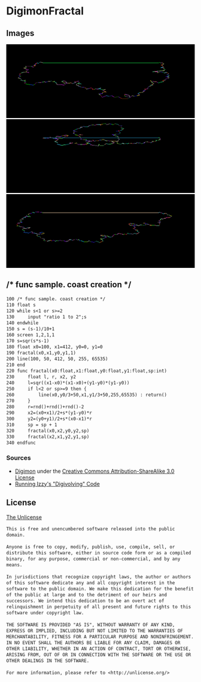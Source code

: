 # DigimonFractal

## Images
![Coast](/images/coast.png?raw=true "Coast")
![Crazy](/images/crazy.png?raw=true "Crazy")
![Test](/images/test.png?raw=true "Test")

## /* func sample. coast creation */
```
100 /* func sample. coast creation */
110 float s
120 while s<1 or s>=2
130     input "ratio 1 to 2";s
140 endwhile
150 s = (s-1)/10+1
160 screen 1,2,1,1
170 s=sqr(s*s-1)
180 float x0=100, x1=412, y0=0, y1=0
190 fractal(x0,x1,y0,y1,1)
200 line(100, 50, 412, 50, 255, 65535)
210 end
220 func fractal(x0:float,x1:float,y0:float,y1:float,sp:int)
230     float l, r, x2, y2
240     l=sqr((x1-x0)*(x1-x0)+(y1-y0)*(y1-y0))
250     if l<2 or sp>=9 then {
260         line(x0,y0/3+50,x1,y1/3+50,255,65535) : return()
270     }
280     r=rnd()+rnd()+rnd()-2
290     x2=(x0+x1)/2+s*(y1-y0)*r
300     y2=(y0+y1)/2+s*(x0-x1)*r
310     sp = sp + 1
320     fractal(x0,x2,y0,y2,sp)
330     fractal(x2,x1,y2,y1,sp)
340 endfunc
```
### Sources
* [Digimon](http://fingswotidun.com/code/index.php/Digimon) under the [Creative Commons Attribution-ShareAlike 3.0 License](http://creativecommons.org/licenses/by-sa/3.0/) 
* [Running Izzy's "Digivolving" Code](http://digitalworldproblems.tumblr.com/post/76036641581/while-im-looking-at-that-moviecode-post-he)

## License
[The Unlicense](http://unlicense.org/)
```
This is free and unencumbered software released into the public domain.

Anyone is free to copy, modify, publish, use, compile, sell, or
distribute this software, either in source code form or as a compiled
binary, for any purpose, commercial or non-commercial, and by any
means.

In jurisdictions that recognize copyright laws, the author or authors
of this software dedicate any and all copyright interest in the
software to the public domain. We make this dedication for the benefit
of the public at large and to the detriment of our heirs and
successors. We intend this dedication to be an overt act of
relinquishment in perpetuity of all present and future rights to this
software under copyright law.

THE SOFTWARE IS PROVIDED "AS IS", WITHOUT WARRANTY OF ANY KIND,
EXPRESS OR IMPLIED, INCLUDING BUT NOT LIMITED TO THE WARRANTIES OF
MERCHANTABILITY, FITNESS FOR A PARTICULAR PURPOSE AND NONINFRINGEMENT.
IN NO EVENT SHALL THE AUTHORS BE LIABLE FOR ANY CLAIM, DAMAGES OR
OTHER LIABILITY, WHETHER IN AN ACTION OF CONTRACT, TORT OR OTHERWISE,
ARISING FROM, OUT OF OR IN CONNECTION WITH THE SOFTWARE OR THE USE OR
OTHER DEALINGS IN THE SOFTWARE.

For more information, please refer to <http://unlicense.org/>
```